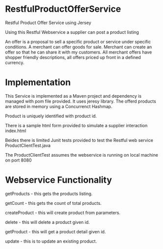 # RestfulProductOfferService
Restful Product Offer Service using Jersey

Using this Restful Webservice a supplier can post a product listing 

An offer is a proposal to sell a specific product or service under specific conditions. A merchant can offer goods for sale. Merchant can create an offer so that he can share it with my customers.
All merchant offers have shopper friendly descriptions, all offers priced up front in a defined currency.

# Implementation

This Service is implemented as a Maven project and dependency is managed with pom file provided.
It uses jeresy library.
The offerd products are stored in memory using a Concurrenct Hashmap.

Product is uniquely identified with product id.

There is a sample html form provided to simulate a supplier interaction index.html

Beides there is limited Junit tests provided to test the Restful web service ProductClientTest.java

The ProductClientTest assumes the webservice is running on local machine on port 8080


# Webservice Functionality

getProducts - this gets the products listing.

getCount - this gets the count of total products.

createProduct - this will create product from parameters.

delete  - this will delete a product given id.

getProduct  - this will get a product detail given id.

update - this is to update an existing product.



